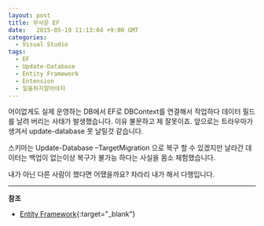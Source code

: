 ```yaml
---
layout: post
title: 무서운 EF
date:   2015-05-19 11:13:04 +9:00 GMT
categories: 
  - Visual Studio
tags: 
  - EF
  - Update-Database
  - Entity Framework
  - Entension
  - 일을하지말아야지
---
```


어이없게도 실제 운영하는 DB에서 EF로 DBContext를 연결해서 작업하다 데이터 필드를 날려 버리는 사태가 발생했습니다. 이유 불문하고 제 잘못이죠. 앞으로는 트라우마가 생겨서 update-database 못 날릴것 같습니다.

스키마는 Update-Database –TargetMigration 으로 복구 할 수 있겠지만 날라간 데이터는 백업이 없는이상 복구가 불가능 하다는 사실을 몸소 체험했습니다.

내가 아닌 다른 사람이 했다면 어땠을까요? 차라리 내가 해서 다행입니다.

---
**참조**    

* [Entity Framework](https://msdn.microsoft.com/en-us/data/jj591621.aspx){:target="_blank"}